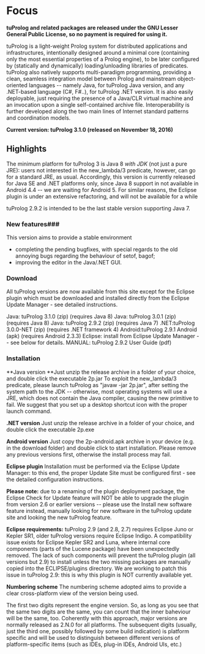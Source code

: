 # **Focus** #

**tuProlog and related packages are released under the GNU Lesser General Public License, so no payment is required for using it.**

tuProlog is a light-weight Prolog system for distributed applications and infrastructures, intentionally designed around a minimal core (containing only the most essential properties of a Prolog engine), to be later configured by (statically and dynamically) loading/unloading libraries of predicates. tuProlog also natively supports multi-paradigm programming, providing a clean, seamless integration model between Prolog and mainstream object-oriented languages -- namely Java, for tuProlog Java version, and any .NET-based language (C#, F#..), for tuProlog .NET version. It is also easily deployable, just requiring the presence of a Java/CLR virtual machine and an invocation upon a single self-contained archive file. Interoperability is further developed along the two main lines of Internet standard patterns and coordination models.

**Current version: tuProlog 3.1.0 (released on November 18, 2016)**

## **Highlights** ##

The minimum platform for tuProlog 3 is Java 8 *with JDK* (not just a pure JRE): users not interested in the new_lambda/3 predicate, however, can go for a standard JRE, as usual. 
Accordingly, this version is currently released for Java SE and .NET platforms only, since Java 8 support in not available in Android 4.4 -- we are waiting for Android 5. For similar reasons, the Eclipse plugin is under an extensive refactoring, and will not be available for a while

tuProlog 2.9.2 is intended to be the last stable version supporting Java 7.

### **New features**###
This version aims to provide a stable environment
* completing the pending bugfixes, with special regards to the old annoying bugs regarding the behaviour of setof, bagof;
* improving the editor in the Java/.NET GUI.

### **Download** ###
All tuProlog versions are now available from this site
except for the Eclipse plugin which must be downloaded and installed directly from the Eclipse Update Manager - see detailed instructions.

Java: tuProlog 3.1.0 (zip) (requires Java 8)
Java: tuProlog 3.0.1 (zip) (requires Java 8)
Java: tuProlog 2.9.2 (zip) (requires Java 7)
.NET:tuProlog 3.0.0-NET (zip) (requires .NET framework 4)
Android:tuProlog 2.9.1 Android (apk) (requires Android 2.3.3)
Eclipse:  install from Eclipse Update Manager -- see below for details.
MANUAL: tuProlog 2.9.2 User Guide (pdf)

### **Installation** ###

**Java version
**Just unzip the release archive in a folder of your choice, and double click the executable 2p.jar To exploit the new_lambda/3 predicate, please launch tuProlog as "javaw -jar 2p.jar", after setting the system path to the JDK -- otherwise, most operating systems will use a JRE, which does not contain the Java compiler, causing the new primitive to fail. We suggest that you set up a desktop shortcut icon with the proper launch command.

**.NET version**
Just unzip the release archive in a folder of your choice, and double click the executable 2p.exe

**Android version**
Just copy the 2p-android.apk archive in your device (e.g. in the download folder) and double click to start installation. Please remove any previous versions first, otherwise the install process may fail.

**Eclipse plugin**
Installation must be performed via the Eclipse Update Manager: to this end, the proper Update Site must be configured first - see the detailed configuration instructions.

**Please note:** due to a renaming of the plugin deployment package, the Eclipse Check for Update feature will NOT be able to upgrade the plugin from version 2.6 or earlier versions -- please use the Install new software feature instead, manually looking for new software in the tuProlog update site and looking the new tuProlog feature.

**Eclipse requirements:** tuProlog 2.9 (and 2.8, 2.7) requires Eclipse Juno or Kepler SR1, older tuProlog versions require Eclipse Indigo. A compatibility issue exists for Eclipse Kepler SR2 and Luna, where internal core components (parts of the Lucene package) have been unexpectedly removed. The lack of such components will prevent the tuProlog plugin (all versions but 2.9) to install unless the two missing packages are manually copied into the ECLIPSE/plugins directory. We are working to patch this issue in tuProlog 2.9: this is why this plugin is NOT currently available yet.

**Numbering scheme**
The numbering scheme adopted aims to provide a clear cross-platform view of the version being used.

The first two digits represent the engine version. So, as long as you see that the same two digits are the same, you can count that the inner baheviour will be the same, too.
Coherently with this approach, major versions are normally released as 2.N.0 for all platforms.
The subsequent digits (usually, just the third one, possibly followed by some build indication) is platform specific and will be used to distinguish between different versions of platform-specific items (such as IDEs, plug-in IDEs, Android UIs, etc.)